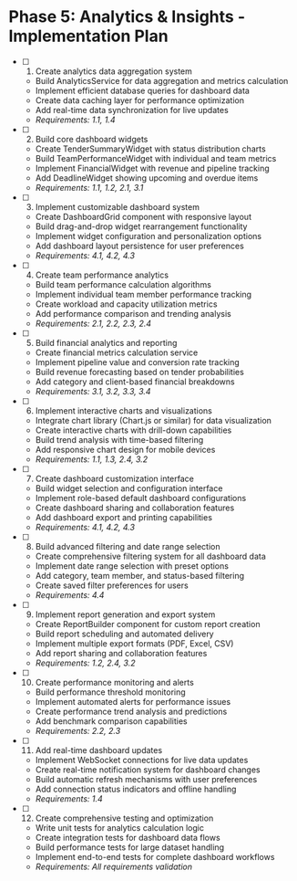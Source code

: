 # Phase 5: Analytics & Insights - Implementation Plan

- [ ] 1. Create analytics data aggregation system

  - Build AnalyticsService for data aggregation and metrics calculation
  - Implement efficient database queries for dashboard data
  - Create data caching layer for performance optimization
  - Add real-time data synchronization for live updates
  - _Requirements: 1.1, 1.4_

- [ ] 2. Build core dashboard widgets

  - Create TenderSummaryWidget with status distribution charts
  - Build TeamPerformanceWidget with individual and team metrics
  - Implement FinancialWidget with revenue and pipeline tracking
  - Add DeadlineWidget showing upcoming and overdue items
  - _Requirements: 1.1, 1.2, 2.1, 3.1_

- [ ] 3. Implement customizable dashboard system

  - Create DashboardGrid component with responsive layout
  - Build drag-and-drop widget rearrangement functionality
  - Implement widget configuration and personalization options
  - Add dashboard layout persistence for user preferences
  - _Requirements: 4.1, 4.2, 4.3_

- [ ] 4. Create team performance analytics

  - Build team performance calculation algorithms
  - Implement individual team member performance tracking
  - Create workload and capacity utilization metrics
  - Add performance comparison and trending analysis
  - _Requirements: 2.1, 2.2, 2.3, 2.4_

- [ ] 5. Build financial analytics and reporting

  - Create financial metrics calculation service
  - Implement pipeline value and conversion rate tracking
  - Build revenue forecasting based on tender probabilities
  - Add category and client-based financial breakdowns
  - _Requirements: 3.1, 3.2, 3.3, 3.4_

- [ ] 6. Implement interactive charts and visualizations

  - Integrate chart library (Chart.js or similar) for data visualization
  - Create interactive charts with drill-down capabilities
  - Build trend analysis with time-based filtering
  - Add responsive chart design for mobile devices
  - _Requirements: 1.1, 1.3, 2.4, 3.2_

- [ ] 7. Create dashboard customization interface

  - Build widget selection and configuration interface
  - Implement role-based default dashboard configurations
  - Create dashboard sharing and collaboration features
  - Add dashboard export and printing capabilities
  - _Requirements: 4.1, 4.2, 4.3_

- [ ] 8. Build advanced filtering and date range selection

  - Create comprehensive filtering system for all dashboard data
  - Implement date range selection with preset options
  - Add category, team member, and status-based filtering
  - Create saved filter preferences for users
  - _Requirements: 4.4_

- [ ] 9. Implement report generation and export system

  - Create ReportBuilder component for custom report creation
  - Build report scheduling and automated delivery
  - Implement multiple export formats (PDF, Excel, CSV)
  - Add report sharing and collaboration features
  - _Requirements: 1.2, 2.4, 3.2_

- [ ] 10. Create performance monitoring and alerts

  - Build performance threshold monitoring
  - Implement automated alerts for performance issues
  - Create performance trend analysis and predictions
  - Add benchmark comparison capabilities
  - _Requirements: 2.2, 2.3_

- [ ] 11. Add real-time dashboard updates

  - Implement WebSocket connections for live data updates
  - Create real-time notification system for dashboard changes
  - Build automatic refresh mechanisms with user preferences
  - Add connection status indicators and offline handling
  - _Requirements: 1.4_

- [ ] 12. Create comprehensive testing and optimization
  - Write unit tests for analytics calculation logic
  - Create integration tests for dashboard data flows
  - Build performance tests for large dataset handling
  - Implement end-to-end tests for complete dashboard workflows
  - _Requirements: All requirements validation_
